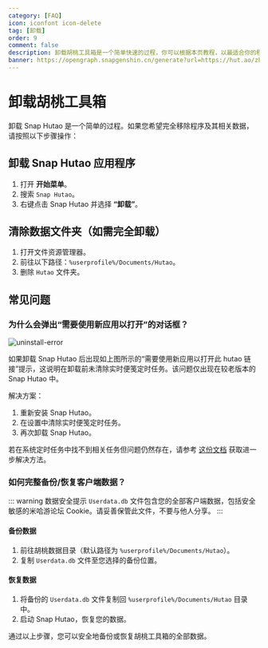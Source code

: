 ```yaml
---
category: [FAQ]
icon: iconfont icon-delete
tag: [卸载]
order: 9
comment: false
description: 卸载胡桃工具箱是一个简单快速的过程，你可以根据本页教程，以最适合你的程度来卸载胡桃工具箱。
banner: https://opengraph.snapgenshin.cn/generate?url=https://hut.ao/zh/advanced/uninstall.html&has_description=False
---
```


# 卸载胡桃工具箱

卸载 Snap Hutao 是一个简单的过程。如果您希望完全移除程序及其相关数据，请按照以下步骤操作：

## 卸载 Snap Hutao 应用程序

1. 打开 **开始菜单**。
2. 搜索 `Snap Hutao`。
3. 右键点击 Snap Hutao 并选择 **“卸载”**。

## 清除数据文件夹（如需完全卸载）

1. 打开文件资源管理器。
2. 前往以下路径：`%userprofile%/Documents/Hutao`。
3. 删除 `Hutao` 文件夹。

## 常见问题

### 为什么会弹出“需要使用新应用以打开”的对话框？

![uninstall-error](https://img.alicdn.com/imgextra/i3/1797064093/O1CN01b3j0eY1g6duBXLJXg_!!1797064093.jpg_.webp)

如果卸载 Snap Hutao 后出现如上图所示的“需要使用新应用以打开此 hutao 链接”提示，这说明在卸载前未清除实时便笺定时任务。该问题仅出现在较老版本的 Snap Hutao 中。

解决方案：

1. 重新安装 Snap Hutao。
2. 在设置中清除实时便笺定时任务。
3. 再次卸载 Snap Hutao。

若在系统定时任务中找不到相关任务但问题仍然存在，请参考 [这份文档](https://github.com/DGP-Studio/Snap.Hutao.Docs/issues/18) 获取进一步解决方法。

### 如何完整备份/恢复客户端数据？

::: warning 数据安全提示
`Userdata.db` 文件包含您的全部客户端数据，包括安全敏感的米哈游论坛 Cookie。请妥善保管此文件，不要与他人分享。
:::

#### 备份数据

1. 前往胡桃数据目录（默认路径为 `%userprofile%/Documents/Hutao`）。
2. 复制 `Userdata.db` 文件至您选择的备份位置。

#### 恢复数据

1. 将备份的 `Userdata.db` 文件复制回 `%userprofile%/Documents/Hutao` 目录中。
2. 启动 Snap Hutao，恢复您的数据。

通过以上步骤，您可以安全地备份或恢复胡桃工具箱的全部数据。
